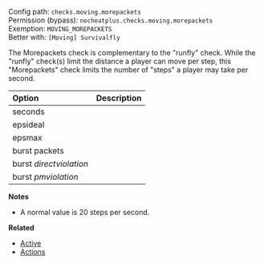 Config path: `checks.moving.morepackets`  
Permission (bypass): `nocheatplus.checks.moving.morepackets`  
Exemption: `MOVING_MOREPACKETS`  
Better with: `[Moving] Survivalfly`

The Morepackets check is complementary to the "runfly" check. While the "runfly" check(s) limit the distance a player can move per step, this "Morepackets" check limits the number of "steps" a player may take per second.

| Option                  | Description |
| :---------------------- | :---------- |
| seconds                 | |
| epsideal                | |
| epsmax                  | |
| burst packets           | |
| burst _directviolation_ | |
| burst _pmviolation_     | |

**Notes**
* A normal value is 20 steps per second.

**Related**  
* [Active](Global#Active)
* [Actions](Global#Actions)